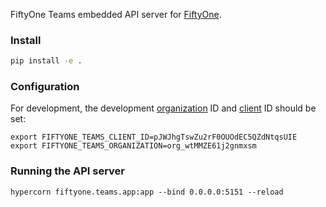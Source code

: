 FiftyOne Teams embedded API server for
[FiftyOne](https://pypi.org/project/fiftyone).

### Install

```sh
pip install -e .
```

### Configuration

For development, the development
[organization](https://manage.auth0.com/dashboard/us/dev-uqppzklh/organizations/org_wtMMZE61j2gnmxsm/overview)
ID and
[client](https://manage.auth0.com/dashboard/us/dev-uqppzklh/applications/pJWJhgTswZu2rF0OUOdEC5QZdNtqsUIE/settings)
ID should be set:

```
export FIFTYONE_TEAMS_CLIENT_ID=pJWJhgTswZu2rF0OUOdEC5QZdNtqsUIE
export FIFTYONE_TEAMS_ORGANIZATION=org_wtMMZE61j2gnmxsm
```

### Running the API server

```
hypercorn fiftyone.teams.app:app --bind 0.0.0.0:5151 --reload
```
